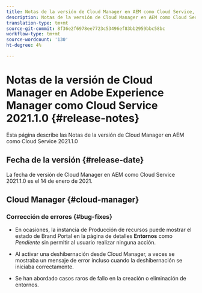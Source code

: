 ```yaml
---
title: Notas de la versión de Cloud Manager en AEM como Cloud Service, versión 2021.1.0
description: Notas de la versión de Cloud Manager en AEM como Cloud Service, versión 2021.1.0
translation-type: tm+mt
source-git-commit: 8f36e2f6978ee7723c53496ef83bb2959bbc58bc
workflow-type: tm+mt
source-wordcount: '130'
ht-degree: 4%

---
```



# Notas de la versión de Cloud Manager en Adobe Experience Manager como Cloud Service 2021.1.0 {#release-notes}

Esta página describe las Notas de la versión de Cloud Manager en AEM como Cloud Service 2021.1.0

## Fecha de la versión {#release-date}

La fecha de versión de Cloud Manager en AEM como Cloud Service 2021.1.0 es el 14 de enero de 2021.

## Cloud Manager {#cloud-manager}

### Corrección de errores {#bug-fixes}

* En ocasiones, la instancia de Producción de recursos puede mostrar el estado de Brand Portal en la página de detalles **Entornos** como *Pendiente* sin permitir al usuario realizar ninguna acción.

* Al activar una deshibernación desde Cloud Manager, a veces se mostraba un mensaje de error incluso cuando la deshibernación se iniciaba correctamente.

* Se han abordado casos raros de fallo en la creación o eliminación de entornos.
